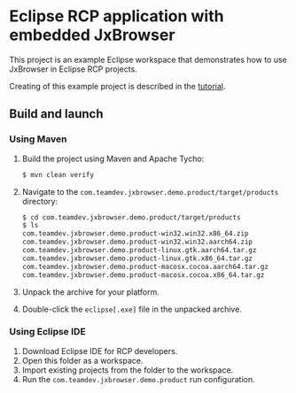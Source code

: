 # Eclipse RCP application with embedded JxBrowser

This project is an example Eclipse workspace that demonstrates how to use JxBrowser in Eclipse RCP
projects.

Creating of this example project is described in
the [tutorial](https://jxbrowser-support.teamdev.com/docs/tutorials/eclipse/rcp-application.html).

## Build and launch

### Using Maven

1. Build the project using Maven and Apache Tycho:
   
   ```bash
   $ mvn clean verify
   ```
   
2. Navigate to the `com.teamdev.jxbrowser.demo.product/target/products` directory:

   ```bash
   $ cd com.teamdev.jxbrowser.demo.product/target/products
   $ ls      
   com.teamdev.jxbrowser.demo.product-win32.win32.x86_64.zip
   com.teamdev.jxbrowser.demo.product-win32.win32.aarch64.zip
   com.teamdev.jxbrowser.demo.product-linux.gtk.aarch64.tar.gz     
   com.teamdev.jxbrowser.demo.product-linux.gtk.x86_64.tar.gz      
   com.teamdev.jxbrowser.demo.product-macosx.cocoa.aarch64.tar.gz
   com.teamdev.jxbrowser.demo.product-macosx.cocoa.x86_64.tar.gz

   ```
3. Unpack the archive for your platform.
4. Double-click the `eclipse[.exe]` file in the unpacked archive.

### Using Eclipse IDE

1. Download Eclipse IDE for RCP developers.
2. Open this folder as a workspace.
3. Import existing projects from the folder to the workspace.
4. Run the `com.teamdev.jxbrowser.demo.product` run configuration.

